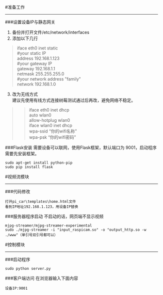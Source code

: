 ﻿#准备工作
***
###设置设备IP与静态网关
1. 备份并打开文件/etc/network/interfaces
2. 添加以下几行  
>iface eth0 inet static  
\#your static IP  
address 192.168.1.123    
\#your gateway IP  
gateway 192.168.1.1  
netmask 255.255.255.0  
\#your network address "family"  
network 192.168.1.0
3. 改为无线方式  
建议先使用有线方式连接树莓测试通过后再改，避免网络不稳定。  
>>iface eth0 inet dhcp  
auto wlan0  
allow-hotplug wlan0  
iface wlan0 inet dhcp  
wpa-ssid “你的wifi名称”  
wpa-psk “你的wifi密码”  

###Flask安装
需要设备可以联网，使用Flask框架，默认端口为 9001，启动程序需要先安装框架。

    sudo apt-get install python-pip
    sudo pip install flask


#视频流模块
***
###代码修改

    打开pi_car\templates\home.html文件
    看到IP地址192.168.1.123，用设备IP替换

###服务器程序启动
不启动的话，网页端不显示视频

    mjpg-streamer/mjpg-streamer-experimental
    sudo ./mjpg-streamer -i "input_raspicam.so" -o "output_http.so -w ./www"（单引号双引号都可以）

#控制模块
***
###启动程序

    sudo python server.py

###客户端访问
在浏览器输入下面内容

    设备IP:9001